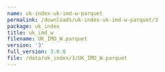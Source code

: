 ```yaml
---
name: uk-index-uk-imd-w-parquet
permalink: /downloads/uk-index-uk-imd-w-parquet/3
package: uk_index
title: uk_imd_w
filename: UK_IMD_W.parquet
version: '3'
full_version: 3.0.0
file: /data/uk_index/3/UK_IMD_W.parquet
---
```

